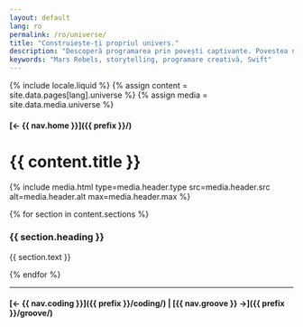 ```yaml
---
layout: default
lang: ro
permalink: /ro/universe/
title: "Construiește-ți propriul univers."
description: "Descoperă programarea prin povești captivante. Povestea noastră SF, Mars Rebels, face învățarea mai distractivă și interactivă."
keywords: "Mars Rebels, storytelling, programare creativă, Swift"
---
```



{% include locale.liquid %}
{% assign content = site.data.pages[lang].universe %}
{% assign media = site.data.media.universe %}

#### [← {{ nav.home }}]({{ prefix }}/)

# {{ content.title }}

{% include media.html
  type=media.header.type
  src=media.header.src
  alt=media.header.alt
  max=media.header.max
%}

{% for section in content.sections %}
### {{ section.heading }}
{{ section.text }}

{% endfor %}

---

#### [← {{ nav.coding }}]({{ prefix }}/coding/) | [{{ nav.groove }} →]({{ prefix }}/groove/)